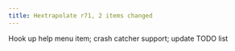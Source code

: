 ```yaml
---
title: Hextrapolate r71, 2 items changed
---
```


Hook up help menu item; crash catcher support; update TODO list
